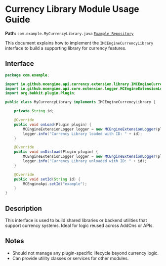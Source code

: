# Currency Library Module Usage Guide

**Path:** `com.example.MyCurrencyLibrary.java`
[`Example Repository`](https://github.com/MCEngine-Extension/economy-library-example)

This document explains how to implement the `IMCEngineCurrencyLibrary` interface to build a supporting library for currency features.

## Interface

```java
package com.example;

import io.github.mcengine.api.currency.extension.library.IMCEngineCurrencyLibrary;
import io.github.mcengine.api.core.extension.logger.MCEngineExtensionLogger;
import org.bukkit.plugin.Plugin;

public class MyCurrencyLibrary implements IMCEngineCurrencyLibrary {

    private String id;

    @Override
    public void onLoad(Plugin plugin) {
        MCEngineExtensionLogger logger = new MCEngineExtensionLogger(plugin, "Library", id);
        logger.info("Currency Library loaded with ID: " + id);
    }

    @Override
    public void onDisload(Plugin plugin) {
        MCEngineExtensionLogger logger = new MCEngineExtensionLogger(plugin, "Library", id);
        logger.info("Currency Library unloaded with ID: " + id);
    }

    @Override
    public void setId(String id) {
        MCEngineApi.setId("example");
    }
}
```

## Description

This interface is used to build shared libraries or backend utilities that support currency systems. Ideal for logic reused across AddOns or APIs.

## Notes

- Should not manage any plugin-specific lifecycle beyond currency logic.
- Can provide utility classes or services for other modules.
